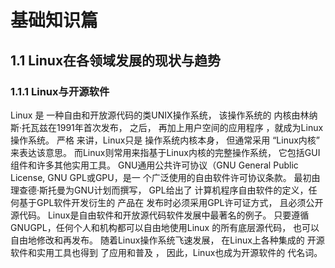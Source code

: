 # 基础知识篇

## 1.1 Linux在各领域发展的现状与趋势

### 1.1.1 Linux与开源软件

Linux 是 一种自由和开放源代码的类UNIX操作系统， 该操作系统的 内核由林纳斯·托瓦兹在1991年首次发布， 之后， 再加上用户空间的应用程序 ，就成为Linux操作系统。 严格 来讲，Linux只是 操作系统内核本身， 但通常采用 “Linux内核” 来表达该意思。 而Linux则常用来指基于Linux内核的完整操作系统， 它包括GUI组件和许多其他实用工具。
GNU通用公共许可协议（GNU General Public License, GNU GPL或GPU，是一 个广泛使用的自由软件许可协议条款。 最初由理查德·斯托曼为GNU计划而撰写， GPL给出了 计算机程序自由软件的定义，任何基于GPL软件开发衍生的 产品在 发布时必须采用GPL许可证方式， 且必须公开源代码。
Linux是自由软件和开放源代码软件发展中最著名的例子。 只要遵循GNUGPL，任何个人和机构都可以自由地使用Linux 的所有底层源代码， 也可以自由地修改和再发布。 随着Linux操作系统飞速发展， 在Linux上各种集成的 开源软件和实用工具也得到 了应用和普及 ，
因此，Linux也成为开源软件的 代名词。
  
